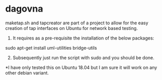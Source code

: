 # dagovna
maketap.sh and tapcreator are part of a project to allow for the easy creation of tap interfaces on Ubuntu for network based testing.

1. It requires as a pre-requisite the installation of the below packages:

 sudo apt-get install uml-utilities bridge-utils

2. Subsequently just run the script with sudo and you should be done.

*I have only tested this on Ubuntu 18.04 but I am sure it will work on any other debian variant.

